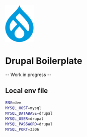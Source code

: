 <img src="web/themes/custom/starter/logo.svg" width="90">

# Drupal Boilerplate

-- Work in progress --

## Local env file
```bash
ENV=dev
MYSQL_HOST=mysql
MYSQL_DATABASE=drupal
MYSQL_USER=drupal
MYSQL_PASSWORD=drupal
MYSQL_PORT=3306
```
